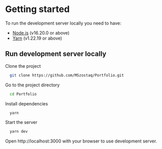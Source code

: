 # Getting started

To run the development server locally you need to have:

- [Node.js](https://nodejs.org/en) (v16.20.0 or above)
- [Yarn](https://yarnpkg.com/getting-started/install) (v1.22.19 or above)

## Run development server locally

Clone the project

```bash
  git clone https://github.com/MSzostaq/Portfolio.git
```

Go to the project directory

```bash
  cd Portfolio
```

Install dependencies

```bash
  yarn
```

Start the server

```bash
  yarn dev
```

Open http://localhost:3000 with your browser to use development server.
